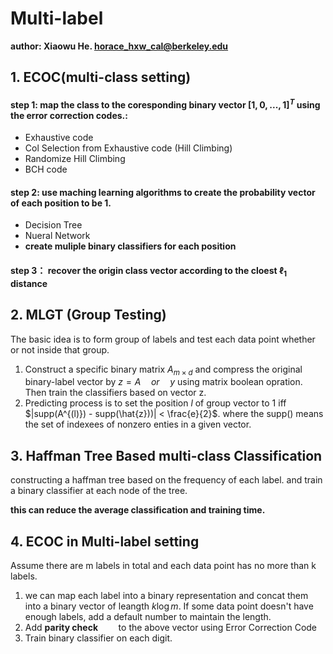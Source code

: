 # Multi-label
**author: Xiaowu He. horace_hxw_cal@berkeley.edu**

## 1. ECOC(multi-class setting)
#### step 1: map the class to the coresponding **binary** vector $[1,0,...,1]^T$ using the error correction codes.:
- Exhaustive code
- Col Selection from Exhaustive code (Hill Climbing)
- Randomize Hill Climbing
- BCH code

#### step 2: use maching learning algorithms to create the probability vector of each position to be 1.
- Decision Tree
- Nueral Network
- **create muliple binary classifiers for each position**

#### step 3： recover the origin class vector according to the cloest $\ell_1$ distance

## 2. MLGT (Group Testing)
The basic idea is to form group of labels and test each data point whether or not inside that group.
1. Construct  a specific binary matrix $A_{m\times d}$ and compress the original binary-label vector by $z = A \quad or \quad  y$ using matrix boolean opration. Then train the classifiers based on vector z.
2. Predicting process is to set the position $l$ of group vector to 1 iff $|supp(A^{(l)}) - supp(\hat{z}))| < \frac{e}{2}$. where the supp() means the set of indexees of nonzero enties in a given vector.

## 3. Haffman Tree Based multi-class Classification
constructing a haffman tree based on the frequency of each label. and train a binary classifier at each node of the tree.

**this can reduce the average classification and training time.**

## 4. ECOC in Multi-label setting
Assume there are m labels in total and each data point has no more than k labels.
1. we can map each label into a binary representation and concat them into a binary vector of leangth $k\log m$. If some data point doesn't have enough labels, add a default number to maintain the length.
2. Add **parity check**`    ` to the above vector using Error Correction Code
2. Train binary classifier on each digit.

